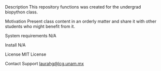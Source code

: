 Description
This repository functions was created for the undergrad biopython class. 

Motivation
Present class content in an orderly matter and share it with other students who might benefit from it.

System requirements
N/A

Install
N/A

License
MIT License

Contact Support
laurahg@lcg.unam.mx

